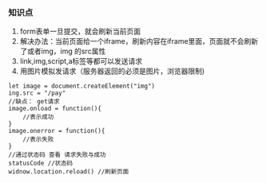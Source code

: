 ### 知识点

1. form表单一旦提交，就会刷新当前页面
2. 解决办法：当前页面给一个iframe，刷新内容在iframe里面，页面就不会刷新了或者img，img 的src属性
3. link,img,script,a标签等都可以发送请求
4. 用图片模拟发请求（服务器返回的必须是图片，浏览器限制)
```
let image = document.createElement("img")
ing.src = "/pay"
//缺点： get请求
image.onload = function(){
    //表示成功
}
image.onerror = function(){
    //表示失败
}
//通过状态码 查看 请求失败与成功
statusCode //状态码
widnow.location.reload() //刷新页面
```